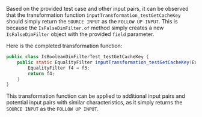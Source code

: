 Based on the provided test case and other input pairs, it can be observed that the transformation function `inputTransformation_testGetCacheKey` should simply return the `SOURCE INPUT` as the `FOLLOW UP INPUT`. This is because the `IsFalseDimFilter.of` method simply creates a new `IsFalseDimFilter` object with the provided `field` parameter.

Here is the completed transformation function:

```java
public class IsBooleanDimFilterTest_testGetCacheKey {
    public static EqualityFilter inputTransformation_testGetCacheKey(EqualityFilter f3)  {
        EqualityFilter f4 = f3;
        return f4;
    }
}
```

This transformation function can be applied to additional input pairs and potential input pairs with similar characteristics, as it simply returns the `SOURCE INPUT` as the `FOLLOW UP INPUT`.